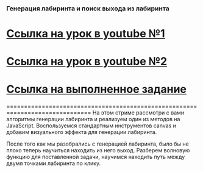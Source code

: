###  Генерация лабиринта и поиск выхода из лабиринта ###
[Ссылка на урок в youtube №1](https://www.youtube.com/watch?v=64f6DE5tED0&t=447s)
===============================================================================

[Ссылка на урок в youtube №2](https://www.youtube.com/watch?v=k6JXPViHZ9U&t=5s)
===============================================================================
[Ссылка на выполненное задание](https://evgenprushk.github.io/maze/)
===============================================================================

==============================================================================
На этом стриме рассмотри с вами алгоритмы генерации лабиринта и реализуем один из методов на JavaScript. Воспользуемся стандартным инструментов canvas и добавим визуального эффекта для генерации лабиринта.

После того как мы разобрались с генерацией лабиринта, было бы не плохо теперь научиться находить из него выход. Разберем волновую функцию для поставленной задачи, научимся находить путь между двумя точками лабиринта по клику.